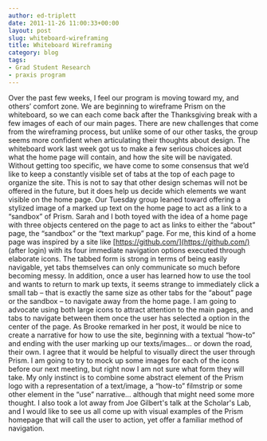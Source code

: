 ```yaml
---
author: ed-triplett
date: 2011-11-26 11:00:33+00:00
layout: post
slug: whiteboard-wireframing
title: Whiteboard Wireframing
category: blog
tags:
- Grad Student Research
- praxis program
---
```


Over the past few weeks, I feel our program is moving toward my, and others’ comfort zone. We are beginning to wireframe Prism on the whiteboard, so we can each come back after the Thanksgiving break with a few images of each of our main pages. There are new challenges that come from the wireframing process, but unlike some of our other tasks, the group seems more confident when articulating their thoughts about design. The whiteboard work last week got us to make a few serious choices about what the home page will contain, and how the site will be navigated. Without getting too specific, we have come to some consensus that we’d like to keep a constantly visible set of tabs at the top of each page to organize the site. This is not to say that other design schemas will not be offered in the future, but it does help us decide which elements we want visible on the home page.
Our Tuesday group leaned toward offering a stylized image of a marked up text on the home page to act as a link to a “sandbox” of Prism. Sarah and I both toyed with the idea of a home page with three objects centered on the page to act as links to either the “about” page, the “sandbox” or the “text markup” page. For me, this kind of a home page was inspired by a site like [https://github.com/](https://github.com/) (after login) with its four immediate navigation options executed through elaborate icons. The tabbed form is strong in terms of being easily navigable, yet tabs themselves can only communicate so much before becoming messy. In addition, once a user has learned how to use the tool and wants to return to mark up texts, it seems strange to immediately click a small tab – that is exactly the same size as other tabs for the “about” page or the sandbox – to navigate away from the home page. I am going to advocate using both large icons to attract attention to the main pages, and tabs to navigate between them once the user has selected a option in the center of the page.
As Brooke remarked in her post, it would be nice to create a narrative for how to use the site, beginning with a textual “how-to” and ending with the user marking up our texts/images… or down the road, their own. I agree that it would be helpful to visually direct the user through Prism. I am going to try to mock up some images for each of the icons before our next meeting, but right now I am not sure what form they will take. My only instinct is to combine some abstract element of the Prism logo with a representation of a text/image, a “how-to” filmstrip or some other element in the “use” narrative… although that might need some more thought. I also took a lot away from Joe Gilbert's talk at the Scholar's Lab, and I would like to see us all come up with visual examples of the Prism homepage that will call the user to action, yet offer a familiar method of navigation.
